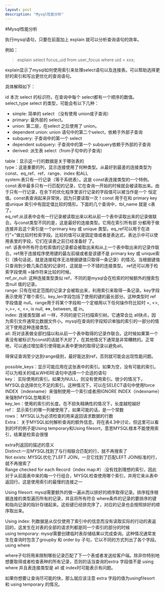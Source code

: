 ```yaml
---
layout: post
description: "Mysql性能分析"
---
```


#Mysql性能分析

执行mysql语句，只要在前面加上 explain 就可以分析查询语句的效率。

例如： 
> explain select focus_uid from user_focus where uid = xxx;

explain显示了mysql如何使用索引来处理select语句以及连接表。可以帮助选择更好的索引和写出更优化的查询语句。

具体解释如下：


id 本次 select 的标识符。在查询中每个 select都有一个顺序的数值。  
select_type select 的类型，可能会有以下几种：
* simple: 简单的 select （没有使用 union或子查询）
* primary: 最外层的 select。
* union: 第二层，在select 之后使用了 union。
* dependent union: union 语句中的第二个select，依赖于外部子查询
* subquery: 子查询中的第一个 select
* dependent subquery: 子查询中的第一个 subquery依赖于外部的子查询
* derived: 派生表 select（from子句中的子查询）

table：显示这一行的数据是关于哪张表的  
type：这是重要的列，显示连接使用了何种类型。从最好到最差的连接类型为const、eq_ref、ref、range、index 和ALL  
system:表只有一行记录（等于系统表）。这是 const表连接类型的一个特例。  
const:表中最多只有一行匹配的记录，它在查询一开始的时候就会被读取出来。由于只有一行记录，在余下的优化程序里该行记录的字段值可以被当作是一个 恒定值。const表查询起来非常快，因为只要读取一次！const 用于在和 primary key 或unique 索引中有固定值比较的情形。下面的几个查询中，tbl_name 就是 c表了。  
eq_ref:从该表中会有一行记录被读取出来以和从前一个表中读取出来的记录做联合。与const类型不同的是，这是最好的连接类型。它用在索引所有部 分都用于做连接并且这个索引是一个primary key 或 unique 类型。eq_ref可以用于在进行"="做比较时检索字段。比较的值可以是固定值或者是表达式，表达示中可以使用表里的字段，它们在读表之前已经准备好 了。  
ref: 该表中所有符合检索值的记录都会被取出来和从上一个表中取出来的记录作联合。ref用于连接程序使用键的最左前缀或者是该键不是 primary key 或 unique索引（换句话说，就是连接程序无法根据键值只取得一条记录）的情况。当根据键值只查询到少数几条匹配的记录时，这就是一个不错的连接类型。 ref还可以用于检索字段使用 =操作符来比较的时候。  
ref_or_null: 这种连接类型类似 ref，不同的是mysql会在检索的时候额外的搜索包含null 值的记录。  
range: 只有在给定范围的记录才会被取出来，利用索引来取得一条记录。key字段表示使用了哪个索引。key_len字段包括了使用的键的最长部分。这种类型时 ref 字段值是 null。range用于将某个字段和一个定植用以下任何操作符比较时 =, <>, >,>=, <, <=, is null, <=>, between, 或 in。  
index: 连接类型跟 all 一样，不同的是它只扫描索引树。它通常会比 all快点，因为索引文件通常比数据文件小。mysql在查询的字段知识单独的索引的一部分的情况下使用这种连接类型。  
all: 将对该表做全部扫描以和从前一个表中取得的记录作联合。这时候如果第一个表没有被标识为const的话就不大好了，在其他情况下通常是非常糟糕的。正常地，可以通过增加索引使得能从表中更快的取得记录以避免all。  


得保证查询至少达到range级别，最好能达到ref，否则就可能会出现性能问题。  


possible_keys：显示可能应用在这张表中的索引。如果为空，没有可能的索引。可以为相关的域从WHERE语句中选择一个合适的语句  
key：    实际使用的索引。如果为NULL，则没有使用索引。很少的情况下，MYSQL会选择优化不足的索引。这种情况下，可以在SELECT语句中使用force  INDEX（indexname）来强制使用一个索引或者用IGNORE INDEX（indexname）来强制MYSQL忽略索引  
key_len：使用的索引的长度。在不损失精确性的情况下，长度越短越好  
ref：    显示索引的哪一列被使用了，如果可能的话，是一个常数  
rows：   MYSQL认为必须检查的用来返回请求数据的行数  
Extra：  关于MYSQL如何解析查询的额外信息。将在表4.3中讨论，但这里可以看到的坏的例子是Using temporary和Using filesort，意思MYSQL根本不能使用索引，结果是检索会很慢  

extra列返回的描述的意义  
Distinct:一旦MYSQL找到了与行相联合匹配的行，就不再搜索了  
Not exists: MYSQL优化了LEFT JOIN，一旦它找到了匹配LEFT JOIN标准的行，就不再搜索了  
Range checked for each Record（index map:#）:没有找到理想的索引，因此对于从前面表中来的每一个行组合，MYSQL检查使用哪个索引，并用它来从表中返回行。这是使用索引的最慢的连接之一  

Using filesort: mysql需要额外的做一遍从而以排好的顺序取得记录。排序程序根据连接的类型遍历所有的记录，并且将所有符合 where条件的记录的要排序的键和指向记录的指针存储起来。这些键已经排完序了，对应的记录也会按照排好的顺序取出来。  

Using index: 列数据是从仅仅使用了索引中的信息而没有读取实际的行动的表返回的，这发生在对表的全部的请求列都是同一个索引的部分的时候  
using temporary: mysql需要创建临时表存储结果以完成查询。这种情况通常发生在查询时包含了groupby 和 order by 子句，它以不同的方式列出了各个字段。  
using where

where子句将用来限制哪些记录匹配了下一个表或者发送给客户端。除非你特别地想要取得或者检查表种的所有记录，否则的话当查询的extra 字段值不是 using where 并且表连接类型是 all 或 index时可能表示有问题。  

如果你想要让查询尽可能的快，那么就应该注意 extra 字段的值为usingfilesort 和 using temporary 的情况。  
